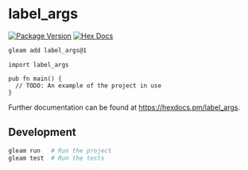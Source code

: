 # label_args

[![Package Version](https://img.shields.io/hexpm/v/label_args)](https://hex.pm/packages/label_args)
[![Hex Docs](https://img.shields.io/badge/hex-docs-ffaff3)](https://hexdocs.pm/label_args/)

```sh
gleam add label_args@1
```
```gleam
import label_args

pub fn main() {
  // TODO: An example of the project in use
}
```

Further documentation can be found at <https://hexdocs.pm/label_args>.

## Development

```sh
gleam run   # Run the project
gleam test  # Run the tests
```
